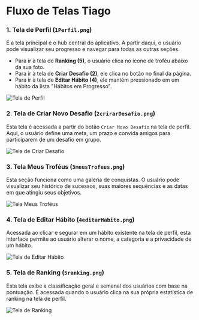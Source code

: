 # Fluxo de Telas Tiago

### 1. Tela de Perfil (`1Perfil.png`)

É a tela principal e o hub central do aplicativo. A partir daqui, o usuário pode visualizar seu progresso e navegar para todas as outras seções.

* Para ir à tela de **Ranking (5)**, o usuário clica no ícone de troféu abaixo da sua foto.
* Para ir à tela de **Criar Desafio (2)**, ele clica no botão no final da página.
* Para ir à tela de **Editar Hábito (4)**, ele mantém pressionado em um hábito da lista "Hábitos em Progresso".

![Tela de Perfil](./1perfil.png)

### 2. Tela de Criar Novo Desafio (`2crirarDesafio.png`)

Esta tela é acessada a partir do botão `Criar Novo Desafio` na tela de perfil. Aqui, o usuário define uma meta, um prazo e convida amigos para participarem de um desafio em grupo.

![Tela de Criar Desafio](./2crirarDesafio.png)

### 3. Tela Meus Troféus (`3meusTrofeus.png`)

Esta seção funciona como uma galeria de conquistas. O usuário pode visualizar seu histórico de sucessos, suas maiores sequências e as datas em que atingiu seus objetivos.

![Tela Meus Troféus](./3meusTrofeus.png)

### 4. Tela de Editar Hábito (`4editarHabito.png`)

Acessada ao clicar e segurar em um hábito existente na tela de perfil, esta interface permite ao usuário alterar o nome, a categoria e a privacidade de um hábito.

![Tela de Editar Hábito](./4editarHabito.png)

### 5. Tela de Ranking (`5ranking.png`)

Esta tela exibe a classificação geral e semanal dos usuários com base na pontuação. É acessada quando o usuário clica na sua própria estatística de ranking na tela de perfil.

![Tela de Ranking](./5ranking.png)
